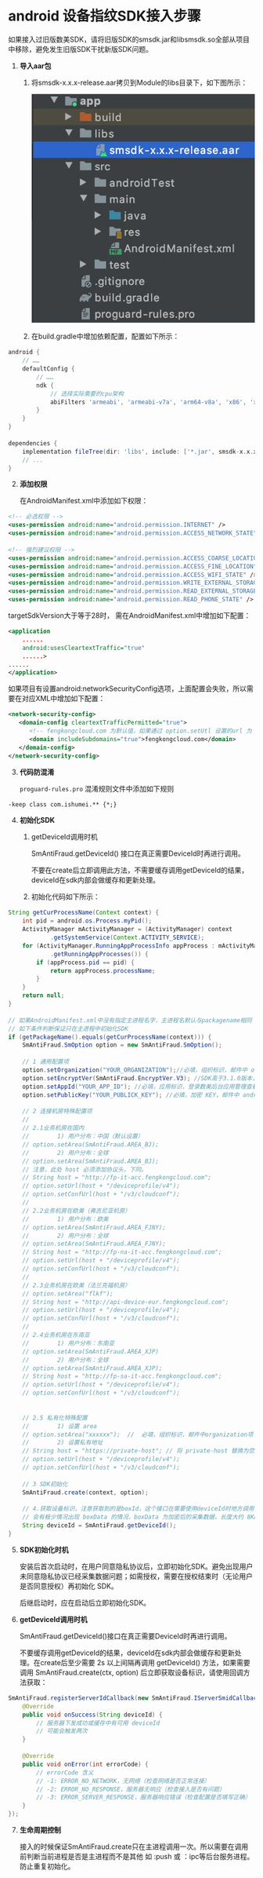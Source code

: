 # android 设备指纹SDK接入步骤

如果接入过旧版数美SDK，请将旧版SDK的smsdk.jar和libsmsdk.so全部从项目中移除，避免发生旧版SDK干扰新版SDK问题。

1. **导入aar包**

   1. 将smsdk-x.x.x-release.aar拷贝到Module的libs目录下，如下图所示：

      ![](./res/res_001.png)

   2. 在build.gradle中增加依赖配置，配置如下所示：
 ```groovy
 android {
     // ……
     defaultConfig {
         // ……
         ndk {
             // 选择实际需要的cpu架构
             abiFilters 'armeabi', 'armeabi-v7a', 'arm64-v8a', 'x86', 'x86_64' 
         }
     }
 }

 dependencies {
     implementation fileTree(dir: 'libs', include: ['*.jar', smsdk-x.x.x-release.aar'])
     // ...
 }
 ```

2. **添加权限**

   在AndroidManifest.xml中添加如下权限：
```xml
<!-- 必选权限 -->
<uses-permission android:name="android.permission.INTERNET" />
<uses-permission android:name="android.permission.ACCESS_NETWORK_STATE"/>

<!-- 强烈建议权限 -->
<uses-permission android:name="android.permission.ACCESS_COARSE_LOCATION" />
<uses-permission android:name="android.permission.ACCESS_FINE_LOCATION" />
<uses-permission android:name="android.permission.ACCESS_WIFI_STATE" />
<uses-permission android:name="android.permission.WRITE_EXTERNAL_STORAGE" />
<uses-permission android:name="android.permission.READ_EXTERNAL_STORAGE"/>
<uses-permission android:name="android.permission.READ_PHONE_STATE" />
```

targetSdkVersion大于等于28时， 需在AndroidManifest.xml中增加如下配置：

```xml
<application
    ......
    android:usesCleartextTraffic="true"
    ......>
......
</application>
```

   如果项目有设置android:networkSecurityConfig选项，上面配置会失败，所以需要在对应XML中增加如下配置： 

```xml
<network-security-config>
   <domain-config cleartextTrafficPermitted="true">
      <!-- fengkongcloud.com 为默认值，如果通过 option.setUtl 设置的url 为 http 连接（下小节将介绍），需要将此 url，如 proxy.example.com 添加到 domain-config 中 -->
      <domain includeSubdomains="true">fengkongcloud.com</domain>
   </domain-config>
</network-security-config>
```

3. **代码防混淆**

   `proguard-rules.pro` 混淆规则文件中添加如下规则

```txt
-keep class com.ishumei.** {*;}
```

4. **初始化SDK**

   1. getDeviceId调用时机

      SmAntiFraud.getDeviceId() 接口在真正需要DeviceId时再进行调用。

      不要在create后立即调用此方法，不需要缓存调用getDeviceId的结果，deviceId在sdk内部会做缓存和更新处理。

   2. 初始化代码如下所示：
```java
String getCurProcessName(Context context) {
    int pid = android.os.Process.myPid();
    ActivityManager mActivityManager = (ActivityManager) context
            .getSystemService(Context.ACTIVITY_SERVICE);
    for (ActivityManager.RunningAppProcessInfo appProcess : mActivityManager
            .getRunningAppProcesses()) {
        if (appProcess.pid == pid) {
            return appProcess.processName;
        }
    }
    return null;
}
      
// 如果AndroidManifest.xml中没有指定主进程名字，主进程名默认与packagename相同
// 如下条件判断保证只在主进程中初始化SDK
if (getPackageName().equals(getCurProcessName(context))) {
    SmAntiFraud.SmOption option = new SmAntiFraud.SmOption();

    // 1 通用配置项
    option.setOrganization("YOUR_ORGANIZATION");//必填，组织标识，邮件中 organization 项
    option.setEncryptVer(SmAntiFraud.EncryptVer.V3); //SDK高于3.1.0版本，必填
    option.setAppId("YOUR_APP_ID"); //必填，应用标识，登录数美后台应用管理查看，没有合适值，可以写 default
    option.setPublicKey("YOUR_PUBLICK_KEY"); //必填，加密 KEY，邮件中 android_public_key 附件内容

    // 2 连接机房特殊配置项
    //
    // 2.1业务机房在国内
    //        1) 用户分布：中国（默认设置）
    // option.setArea(SmAntiFraud.AREA_BJ);
    //        2) 用户分布：全球
    // option.setArea(SmAntiFraud.AREA_BJ);
    // 注意，此处 host 必须添加协议头，下同。
    // String host = "http://fp-it-acc.fengkongcloud.com";
    // option.setUrl(host + "/deviceprofile/v4");
    // option.setConfUrl(host + "/v3/cloudconf");
    //
    // 2.2业务机房在欧美（弗吉尼亚机房）
    //        1) 用户分布：欧美
    // option.setArea(SmAntiFraud.AREA_FJNY);
    //        2) 用户分布：全球
    // option.setArea(SmAntiFraud.AREA_FJNY);
    // String host = "http://fp-na-it-acc.fengkongcloud.com";
    // option.setUrl(host + "/deviceprofile/v4");
    // option.setConfUrl(host + "/v3/cloudconf");
    //
    // 2.3业务机房在欧美（法兰克福机房）
    // option.setArea("flkf");
    // String host = "http://api-device-eur.fengkongcloud.com";
    // option.setUrl(host + "/deviceprofile/v4");
    // option.setConfUrl(host + "/v3/cloudconf");
    //
    // 2.4业务机房在东南亚
    //        1) 用户分布：东南亚
    // option.setArea(SmAntiFraud.AREA_XJP)
    //        2) 用户分布：全球
    // option.setArea(SmAntiFraud.AREA_XJP);
    // String host = "http://fp-sa-it-acc.fengkongcloud.com";
    // option.setUrl(host + "/deviceprofile/v4");
    // option.setConfUrl(host + "/v3/cloudconf");


    // 2.5 私有化特殊配置
    //        1) 设置 area
    // option.setArea("xxxxxx");  //  必填，组织标识，邮件中organization项
    //        2) 设置私有地址
    // String host = "https://private-host"; // 将 private-host 替换为您自己的主机名（域名）
    // option.setUrl(host + "/deviceprofile/v4");
    // option.setConfUrl(host + "/v3/cloudconf");

    // 3 SDK初始化
    SmAntiFraud.create(context, option);

    // 4.获取设备标识，注意获取到的是boxId，这个接口在需要使用deviceId时地方调用，
    // 会有极少情况出现 boxData 的情况，boxData 为加密后的采集数据，长度大约 8KB
    String deviceId = SmAntiFraud.getDeviceId();
}  
```

5. **SDK初始化时机**

   安装后首次启动时，在用户同意隐私协议后，立即初始化SDK。避免出现用户未同意隐私协议已经采集数据问题；如需授权，需要在授权结束时（无论用户是否同意授权）再初始化 SDK。

   后继启动时，应在启动后立即初始化SDK。

6. **getDeviceId调用时机**

   SmAntiFraud.getDeviceId()接口在真正需要DeviceId时再进行调用。

   不要缓存调用getDeviceId的结果，deviceId在sdk内部会做缓存和更新处理。在create后至少需要 2s 以上间隔再调用 getDeviceId() 方法，如果需要调用 SmAntiFraud.create(ctx, option) 后立即获取设备标识，请使用回调方法获取：

```java
SmAntiFraud.registerServerIdCallback(new SmAntiFraud.IServerSmidCallback() {
    @Override
    public void onSuccess(String deviceId) {
        // 服务器下发成功或缓存中有可用 deviceId
        // 可能会触发两次
    }

    @Override
    public void onError(int errorCode) {
        // errorCode 含义
        // -1: ERROR_NO_NETWORK，无网络（检查网络是否正常连接）
        // -2: ERROR_NO_RESPONSE，服务器无响应（检查接入是否有问题）
        // -3: ERROR_SERVER_RESPONSE，服务器响应错误（检查配置是否填写正确）
    }
});
```

7. **生命周期控制**

   接入的时候保证SmAntiFraud.create只在主进程调用一次。所以需要在调用前判断当前进程是否是主进程而不是其他 如 :push 或 ：ipc等后台服务进程。防止重复初始化。

